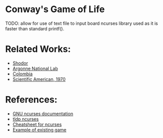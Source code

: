# Conway's Game of Life
TODO: allow for use of text file to input board
ncurses library used as it is faster than standard printf().

# Related Works:
* [Shodor](http://www.shodor.org/media/content/petascale/materials/UPModules/GameOfLife/Life_Module_Document_pdf.pdf)
* [Argonne National Lab](https://wordpress.cels.anl.gov/atpesc/wp-content/uploads/sites/96/2017/08/ATPESC_2017_Track-2_2_8-1_830am_Balaji-Gropp-Thakur-Hands-on_Mlife-code-desc.pdf)
* [Colombia](https://www.cs.columbia.edu/~sedwards/classes/2021/4995-fall/reports/ParLife.pdf)
* [Scientific American, 1970](https://www.ibiblio.org/lifepatterns/october1970.html)

# References:
* [GNU ncurses documentation](https://invisible-island.net/ncurses/ncurses-intro.html)
* [tldp ncurses](https://tldp.org/HOWTO/NCURSES-Programming-HOWTO/)
* [Cheatsheet for ncurses](https://github.com/thenamankumar/ncurses-cheatsheet)
* [Example of existing game](https://github.com/AWikramanayake/conway-game-of-life)
